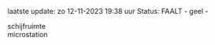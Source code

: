 laatste update: 
zo 12-11-2023 19:38   uur 
Status: FAALT - geel - 
<div class="service Y">schijfruimte</div><div class="service Y">microstation</div>